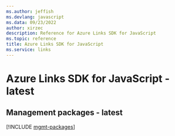 ```yaml
---
ms.author: jeffish
ms.devlang: javascript
ms.data: 09/23/2022
author: xirzec
description: Reference for Azure Links SDK for JavaScript
ms.topic: reference
title: Azure Links SDK for JavaScript
ms.service: links
---
```

# Azure Links SDK for JavaScript - latest

## Management packages - latest
[!INCLUDE [mgmt-packages](links-mgmt-index.md)]